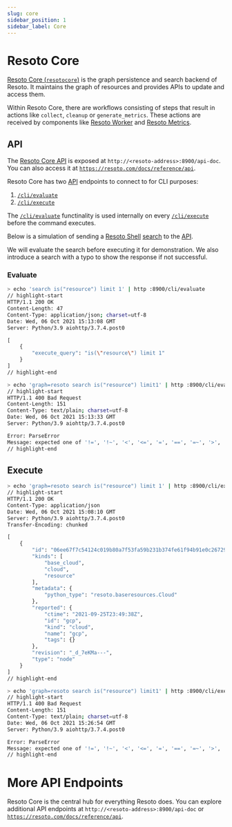 ```yaml
---
slug: core
sidebar_position: 1
sidebar_label: Core
---
```


# Resoto Core

[Resoto Core (`resotocore`)](https://github.com/someengineering/resoto/tree/main/resotocore) is the graph persistence and search backend of Resoto. It maintains the graph of resources and provides APIs to update and access them.

Within Resoto Core, there are workflows consisting of steps that result in actions like `collect`, `cleanup` or `generate_metrics`. These actions are received by components like [Resoto Worker](./worker.md) and [Resoto Metrics](./metrics.md).

## API

The [Resoto Core API](../../reference/api.md) is exposed at `http://<resoto-address>:8900/api-doc`. You can also access it at [`https://resoto.com/docs/reference/api`](../../reference/api.md).

Resoto Core has two [API](../../reference/api.md) endpoints to connect to for CLI purposes:

1. [`/cli/evaluate`](../../reference/api.md#tag/cli/paths/~1cli~1evaluate/post)
2. [`/cli/execute`](../../reference/api.md#tag/cli/paths/~1cli~1execute/post)

The [`/cli/evaluate`](../../reference/api.md#tag/cli/paths/~1cli~1evaluate/post) functinality is used internally on every [`/cli/execute`](../../reference/api.md#tag/cli/paths/~1cli~1execute/post) before the command executes.

Below is a simulation of sending a [Resoto Shell](./shell.md) [search](../search/index.md) to the [API](../../reference/api.md).

We will evaluate the search before executing it for demonstration. We also introduce a search with a typo to show the response if not successful.

### Evaluate

```bash title="Correct"
> echo 'search is("resource") limit 1' | http :8900/cli/evaluate
// highlight-start
​HTTP/1.1 200 OK
​Content-Length: 47
​Content-Type: application/json; charset=utf-8
​Date: Wed, 06 Oct 2021 15:13:08 GMT
​Server: Python/3.9 aiohttp/3.7.4.post0

​[
​    {
​        "execute_query": "is(\"resource\") limit 1"
​    }
​]
// highlight-end
```

```bash title="Typo"
> echo 'graph=resoto search is("resource") limit1' | http :8900/cli/evaluate
// highlight-start
​HTTP/1.1 400 Bad Request
​Content-Length: 151
​Content-Type: text/plain; charset=utf-8
​Date: Wed, 06 Oct 2021 15:13:33 GMT
​Server: Python/3.9 aiohttp/3.7.4.post0

​Error: ParseError
​Message: expected one of '!=', '!~', '<', '<=', '=', '==', '=~', '>', '>=', '[A-Za-z][A-Za-z0-9_]*', '`', 'in', 'not in', '~' at 0:21
// highlight-end
```

## Execute

```bash title="Correct"
> echo 'graph=resoto search is("resource") limit 1' | http :8900/cli/execute
// highlight-start
​HTTP/1.1 200 OK
​Content-Type: application/json
​Date: Wed, 06 Oct 2021 15:08:10 GMT
​Server: Python/3.9 aiohttp/3.7.4.post0
​Transfer-Encoding: chunked

​[
​    {
​        "id": "06ee67f7c54124c019b80a7f53fa59b231b374fe61f94b91e0c26729440d095c",
​        "kinds": [
​            "base_cloud",
​            "cloud",
​            "resource"
​        ],
​        "metadata": {
​            "python_type": "resoto.baseresources.Cloud"
​        },
​        "reported": {
​            "ctime": "2021-09-25T23:49:38Z",
​            "id": "gcp",
​            "kind": "cloud",
​            "name": "gcp",
​            "tags": {}
​        },
​        "revision": "_d_7eKMa---",
​        "type": "node"
​    }
​]
// highlight-end
```

```bash title="Typo"
> echo 'graph=resoto search is("resource") limit1' | http :8900/cli/execute
// highlight-start
​HTTP/1.1 400 Bad Request
​Content-Length: 151
​Content-Type: text/plain; charset=utf-8
​Date: Wed, 06 Oct 2021 15:26:54 GMT
​Server: Python/3.9 aiohttp/3.7.4.post0

​Error: ParseError
​Message: expected one of '!=', '!~', '<', '<=', '=', '==', '=~', '>', '>=', '[A-Za-z][A-Za-z0-9_]*', '`', 'in', 'not in', '~' at 0:21
// highlight-end
```

# More API Endpoints

Resoto Core is the central hub for everything Resoto does. You can explore additional API endpoints at `http://<resoto-address>:8900/api-doc` or [`https://resoto.com/docs/reference/api`](../../reference/api.md).
